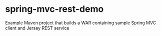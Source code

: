 spring-mvc-rest-demo
====================

Example Maven project that builds a WAR containing sample Spring MVC client and Jersey REST service 

